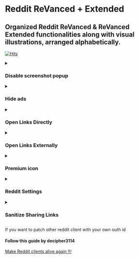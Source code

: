 # Reddit ReVanced + Extended


## Organized Reddit ReVanced & ReVanced Extended functionalities along with visual illustrations, arranged alphabetically.

[![Hits](https://hits.sh/github.com/kazimmt/rvx-features/reddit/hits.svg)](https://hits.sh/github.com/kazimmt/rvx-features/reddit/hits/)

<details>
<summary>

### Disable screenshot popup
</summary>

>Disables the popup that shows up when taking a screenshot.

![](../assets/reddit/Disable-screenshot-popup.jpg)
>No longar valid since reddit 2023.27.xx
</details>

<details>
<summary>

### Hide ads
</summary>

>Hides ads from the Reddit.

![](../assets/reddit/Hide-ads.jpg)
</details>

<details>
<summary>

### Open Links Directly
</summary>

>Skips over redirection URLs to external links.

![](../assets/reddit/Open-Links-Directly.jpg)
</details>

<details>
<summary>

### Open Links Externally
</summary>

>Open links outside of the app directly in your browser.

![](../assets/reddit/Open-Links-Externally.jpg)
</details>

<details>
<summary>

### Premium icon
</summary>

>Unlocks premium icons.

![](../assets/reddit/Premium-icon.jpg)
</details>

<details>
<summary>

### Reddit Settings
</summary>

>Adds ReVanced Extended settings to Reddit.

![](../assets/reddit/Reddit-Settings.jpg)
</details>

<details>
<summary>

### Sanitize Sharing Links
</summary>

>Removes (tracking) query parameters from the URLs when sharing links.

![](../assets/reddit/Sanitize-Sharing-Links.jpg)
</details>

If you  want to patch other reddit client with your own outh id
#### Follow this guide by decipher3114
[Make Reddit clients alive again !!!](https://gist.github.com/decipher3114/4423a2671dc3ce4401025b737d5c89f4)
